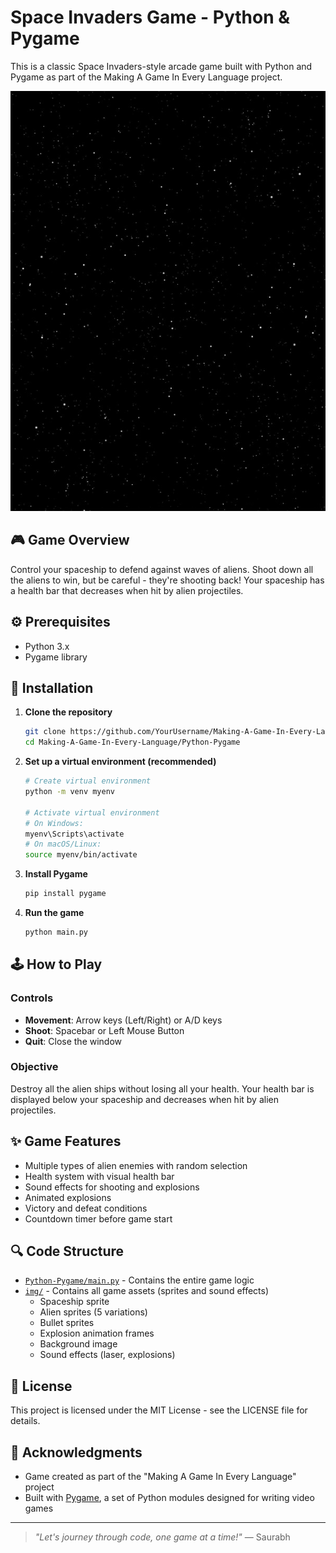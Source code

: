 # Space Invaders Game - Python & Pygame

This is a classic Space Invaders-style arcade game built with Python and Pygame as part of the Making A Game In Every Language project.

![Gameplay Screenshot](img/bg.png)

## 🎮 Game Overview

Control your spaceship to defend against waves of aliens. Shoot down all the aliens to win, but be careful - they're shooting back! Your spaceship has a health bar that decreases when hit by alien projectiles.

## ⚙️ Prerequisites

- Python 3.x
- Pygame library

## 🔧 Installation

1. **Clone the repository**
   ```bash
   git clone https://github.com/YourUsername/Making-A-Game-In-Every-Language.git
   cd Making-A-Game-In-Every-Language/Python-Pygame
   ```

2. **Set up a virtual environment (recommended)**
   ```bash
   # Create virtual environment
   python -m venv myenv
   
   # Activate virtual environment
   # On Windows:
   myenv\Scripts\activate
   # On macOS/Linux:
   source myenv/bin/activate
   ```

3. **Install Pygame**
   ```bash
   pip install pygame
   ```

4. **Run the game**
   ```bash
   python main.py
   ```

## 🕹️ How to Play

### Controls
- **Movement**: Arrow keys (Left/Right) or A/D keys
- **Shoot**: Spacebar or Left Mouse Button
- **Quit**: Close the window

### Objective
Destroy all the alien ships without losing all your health. Your health bar is displayed below your spaceship and decreases when hit by alien projectiles.

## ✨ Game Features

- Multiple types of alien enemies with random selection
- Health system with visual health bar
- Sound effects for shooting and explosions
- Animated explosions
- Victory and defeat conditions
- Countdown timer before game start

## 🔍 Code Structure

- [`Python-Pygame/main.py`](Python-Pygame/main.py ) - Contains the entire game logic
- [`img/`](Python-Pygame/main.py ) - Contains all game assets (sprites and sound effects)
  - Spaceship sprite
  - Alien sprites (5 variations)
  - Bullet sprites
  - Explosion animation frames
  - Background image
  - Sound effects (laser, explosions)

## 📝 License

This project is licensed under the MIT License - see the LICENSE file for details.

## 🙏 Acknowledgments

- Game created as part of the "Making A Game In Every Language" project
- Built with [Pygame](https://www.pygame.org), a set of Python modules designed for writing video games

---

> *"Let's journey through code, one game at a time!"* — Saurabh